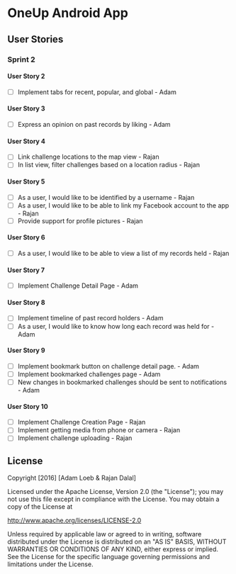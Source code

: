 # OneUp Android App 

## User Stories

### Sprint 2

#### User Story 2

- [ ] Implement tabs for recent, popular, and global - Adam

#### User Story 3

- [ ] Express an opinion on past records by liking - Adam

#### User Story 4

- [ ] Link challenge locations to the map view - Rajan
- [ ] In list view, filter challenges based on a location radius - Rajan

#### User Story 5

- [ ] As a user, I would like to be identified by a username - Rajan
- [ ] As a user, I would like to be able to link my Facebook account to the app - Rajan
- [ ] Provide support for profile pictures - Rajan

#### User Story 6

- [ ] As a user, I would like to be able to view a list of my records held - Rajan

#### User Story 7

- [ ] Implement Challenge Detail Page - Adam

#### User Story 8

- [ ] Implement timeline of past record holders - Adam 
- [ ] As a user, I would like to know how long each record was held for - Adam

#### User Story 9

- [ ] Implement bookmark button on challenge detail page. - Adam
- [ ] Implement bookmarked challenges page - Adam
- [ ] New changes in bookmarked challenges should be sent to notifications - Adam

#### User Story 10

- [ ] Implement Challenge Creation Page - Rajan
- [ ] Implement getting media from phone or camera - Rajan
- [ ] Implement challenge uploading - Rajan

## License

Copyright [2016] [Adam Loeb & Rajan Dalal]

Licensed under the Apache License, Version 2.0 (the "License");
you may not use this file except in compliance with the License.
You may obtain a copy of the License at

http://www.apache.org/licenses/LICENSE-2.0

Unless required by applicable law or agreed to in writing, software
distributed under the License is distributed on an "AS IS" BASIS,
WITHOUT WARRANTIES OR CONDITIONS OF ANY KIND, either express or implied.
See the License for the specific language governing permissions and
limitations under the License.
